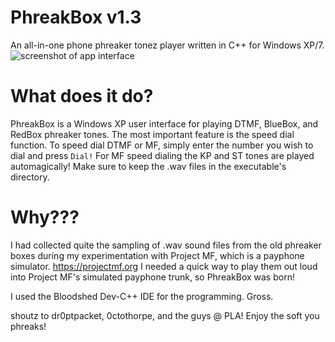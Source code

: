 # PhreakBox v1.3
An all-in-one phone phreaker tonez player written in C++ for Windows XP/7. 
![screenshot of app interface](https://github.com/elr0b0h0b0/PhreakBox/blob/main/screenshot.png "UI")

# What does it do?
PhreakBox is a Windows XP user interface for playing DTMF, BlueBox, and RedBox phreaker tones. The most important feature is the speed dial function. To speed dial DTMF or MF, simply enter the number you wish to dial and press `Dial!` For MF speed dialing the KP and ST tones are played automagically! Make sure to keep the .wav files in the executable's directory.

# Why???
I had collected quite the sampling of .wav sound files from the old phreaker boxes during my experimentation with Project MF, which is a payphone simulator. 
https://projectmf.org
I needed a quick way to play them out loud into Project MF's simulated payphone trunk, so PhreakBox was born!


I used the Bloodshed Dev-C++ IDE for the programming. Gross.

shoutz to dr0ptpacket, 0ctothorpe, and the guys @ PLA! Enjoy the soft you phreaks!
